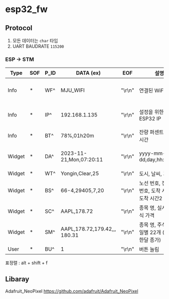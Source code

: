 # esp32_fw

## Protocol

1. 모든 데이터는 `char` 타입
2. UART BAUDRATE `115200`

### ESP -> STM

| Type   | SOF | P_ID | DATA (ex)                               | EOF  | 설명                                           | 주기        |
| ------ | --- | ---- | --------------------------------------- | ---- | ---------------------------------------------- | ----------- |
| Info   | *   | WF^  | MJU_WIFI                                | "\r\n" | 연결된 WiFi ID                                 | 부팅 후 1회 |
| Info   | *   | IP^  | 192.168.1.135                           | "\r\n" | 설정을 위한 ESP32 IP                           | 부팅 후 1회 |
| Info   | *   | BT^  | 78%,01h20m                              | "\r\n" | 잔량 퍼센트, 남은 시간                         | 1분         |
| Widget | *   | DA^  | 2023-11-21,Mon,07:20:11                 | "\r\n" | yyyy-mm-dd,day,hh:mm:ss                        | 부팅 후 1회 |
| Widget | *   | WT^  | Yongin,Clear,25                     | "\r\n" | 도시, 날씨, 기온                               | 1분         |
| Widget | *   | BS^  | 66-4,29405,7,20                   | "\r\n" | 노선 번호, 정류소 번호, 도착 시간1, 도착 시간2 | 30초        |
| Widget | *   | SC^  | AAPL,178.72                             | "\r\n" | 종목 명, 실시간 주식 가격                      | 30초         |
| Widget | *   | SM^  | AAPL,178.72,179.42,,, 180.31            | "\r\n" | 종목 명, 주식 가격 일별 22개 (최근 한달 종가)  | 1일         |
| User   | *   | BU^  | 1                                       | "\r\n" | 버튼 눌림    | Event       |  |

표정렬 : alt + shift + f

## Libaray

Adafruit_NeoPixel
https://github.com/adafruit/Adafruit_NeoPixel
